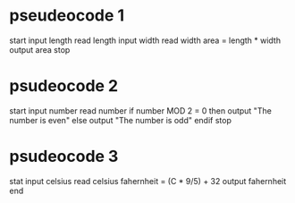 # pseudeocode 1
start
    input length 
    read length
    input width
    read width
    area = length * width
    output area 
stop

# psudeocode 2
start 
    input number
    read number
    if number MOD 2 = 0 then
        output "The number is even"
    else
        output "The number is odd"
    endif
stop

# psudeocode 3
stat
    input celsius 
    read celsius
    fahernheit = (C * 9/5) + 32
    output fahernheit
end